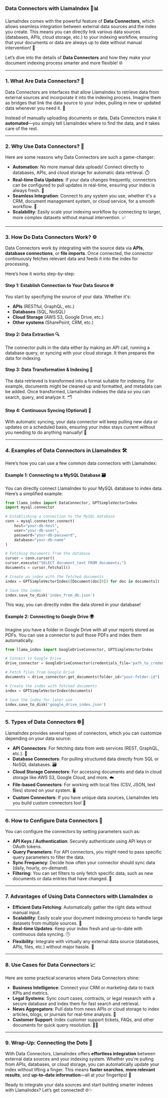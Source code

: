 ### **Data Connectors with LlamaIndex 🔌📊**

LlamaIndex comes with the powerful feature of **Data Connectors**, which allows seamless integration between external data sources and the index you create. This means you can directly link various data sources (databases, APIs, cloud storage, etc.) to your indexing workflow, ensuring that your documents or data are always up to date without manual intervention! 🚀

Let’s dive into the details of **Data Connectors** and how they make your document indexing process smarter and more flexible! 🌐

---

### 1. **What Are Data Connectors? 🤔**

Data Connectors are interfaces that allow LlamaIndex to retrieve data from external sources and incorporate it into the indexing process. Imagine them as bridges that link the data source to your index, pulling in new or updated data whenever you need it. 🌉

Instead of manually uploading documents or data, Data Connectors make it **automated**—you simply tell LlamaIndex where to find the data, and it takes care of the rest. 

---

### 2. **Why Use Data Connectors? 🚀**

Here are some reasons why Data Connectors are such a game-changer:

- **Automation**: No more manual data uploads! Connect directly to databases, APIs, and cloud storage for automatic data retrieval. ⏱️
- **Real-time Data Updates**: If your data changes frequently, connectors can be configured to pull updates in real-time, ensuring your index is always fresh. 🌱
- **Seamless Integration**: Connect to any system you use, whether it's a CRM, document management system, or cloud service, for a smooth workflow. 🔗
- **Scalability**: Easily scale your indexing workflow by connecting to larger, more complex datasets without manual intervention. 📈

---

### 3. **How Do Data Connectors Work? ⚙️**

Data Connectors work by integrating with the source data via **APIs**, **database connections**, or **file imports**. Once connected, the connector continuously fetches relevant data and feeds it into the index for processing.

Here’s how it works step-by-step:

#### Step 1: **Establish Connection to Your Data Source 🌐**
You start by specifying the source of your data. Whether it's:

- **APIs** (RESTful, GraphQL, etc.)
- **Databases** (SQL, NoSQL)
- **Cloud Storage** (AWS S3, Google Drive, etc.)
- **Other systems** (SharePoint, CRM, etc.)

#### Step 2: **Data Extraction 🔍**
The connector pulls in the data either by making an API call, running a database query, or syncing with your cloud storage. It then prepares the data for indexing. 

#### Step 3: **Data Transformation & Indexing 🧩**
The data retrieved is transformed into a format suitable for indexing. For example, documents might be cleaned up and formatted, and metadata can be added. Once transformed, LlamaIndex indexes the data so you can search, query, and analyze it. 🗂️

#### Step 4: **Continuous Syncing (Optional) 🔄**
With automatic syncing, your data connector will keep pulling new data or updates on a scheduled basis, ensuring your index stays current without you needing to do anything manually! 🔄

---

### 4. **Examples of Data Connectors in LlamaIndex 🛠️**

Here’s how you can use a few common data connectors with LlamaIndex:

#### Example 1: **Connecting to a MySQL Database 🗃️**

You can directly connect LlamaIndex to your MySQL database to index data. Here’s a simplified example:

```python
from llama_index import DataConnector, GPTSimpleVectorIndex
import mysql.connector

# Establishing a connection to the MySQL database
conn = mysql.connector.connect(
    host="your-db-host",
    user="your-db-user",
    password="your-db-password",
    database="your-db-name"
)

# Fetching documents from the database
cursor = conn.cursor()
cursor.execute("SELECT document_text FROM documents;")
documents = cursor.fetchall()

# Create an index with the fetched documents
index = GPTSimpleVectorIndex([Document(doc[0]) for doc in documents])

# Save the index
index.save_to_disk('index_from_db.json')
```

This way, you can directly index the data stored in your database!

#### Example 2: **Connecting to Google Drive 🌍**

Imagine you have a folder in Google Drive with all your reports stored as PDFs. You can use a connector to pull those PDFs and index them automatically.

```python
from llama_index import GoogleDriveConnector, GPTSimpleVectorIndex

# Connect to Google Drive
drive_connector = GoogleDriveConnector(credentials_file='path_to_credentials.json')

# Fetch files from Google Drive
documents = drive_connector.get_documents(folder_id="your-folder-id")

# Create the index with fetched documents
index = GPTSimpleVectorIndex(documents)

# Save the index for later use
index.save_to_disk('google_drive_index.json')
```

---

### 5. **Types of Data Connectors 🌐🔌**

LlamaIndex provides several types of connectors, which you can customize depending on your data source:

- **API Connectors**: For fetching data from web services (REST, GraphQL, etc.). 📡
- **Database Connectors**: For pulling structured data directly from SQL or NoSQL databases. 🗃️
- **Cloud Storage Connectors**: For accessing documents and data in cloud storage like AWS S3, Google Cloud, and more. ☁️
- **File-based Connectors**: For working with local files (CSV, JSON, text files) stored on your system. 🖥️
- **Custom Connectors**: If you have unique data sources, LlamaIndex lets you build custom connectors too! 🔨

---

### 6. **How to Configure Data Connectors 🔧**

You can configure the connectors by setting parameters such as:

- **API Keys / Authentication**: Securely authenticate using API keys or OAuth tokens.
- **Query Parameters**: For API connectors, you might need to pass specific query parameters to filter the data.
- **Sync Frequency**: Decide how often your connector should sync data (daily, hourly, on-demand).
- **Filtering**: You can set filters to only fetch specific data, such as new documents or data entries that have changed. 🔄

---

### 7. **Advantages of Using Data Connectors with LlamaIndex 💥**

- **Efficient Data Fetching**: Automatically gather the right data without manual input.
- **Scalability**: Easily scale your document indexing process to handle large datasets from multiple sources. 🚀
- **Real-time Updates**: Keep your index fresh and up-to-date with continuous data syncing. 🕒
- **Flexibility**: Integrate with virtually any external data source (databases, APIs, files, etc.) without major hassle. 🔗

---

### 8. **Use Cases for Data Connectors 📈**

Here are some practical scenarios where Data Connectors shine:

- **Business Intelligence**: Connect your CRM or marketing data to track KPIs and metrics.
- **Legal Systems**: Sync court cases, contracts, or legal research with a secure database and index them for fast search and retrieval.
- **News Aggregators**: Pull data from news APIs or cloud storage to index articles, blogs, or journals for real-time analysis. 📰
- **Customer Support**: Index customer support tickets, FAQs, and other documents for quick query resolution. 🧑‍💻

---

### 9. **Wrap-Up: Connecting the Dots 🔗**

With Data Connectors, LlamaIndex offers **effortless integration** between external data sources and your indexing system. Whether you're pulling from APIs, databases, or cloud storage, you can automatically update your index without lifting a finger. This means **faster searches**, **more relevant results**, and **up-to-date information**—all at your fingertips! 🙌

Ready to integrate your data sources and start building smarter indexes with LlamaIndex? Let’s get connected! 🌐✨